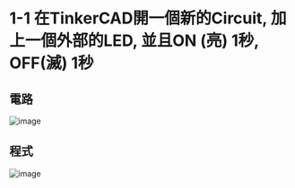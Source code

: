# 1-1 在TinkerCAD開一個新的Circuit, 加上一個外部的LED, 並且ON (亮) 1秒, OFF(滅) 1秒

## 電路
![image](https://user-images.githubusercontent.com/89304181/133880225-ccf34552-9449-4753-9cbf-4d941ed1f31f.png)



## 程式
![image](https://user-images.githubusercontent.com/89304181/133880248-a1e54182-8659-4717-9853-25940498bd7e.png)


